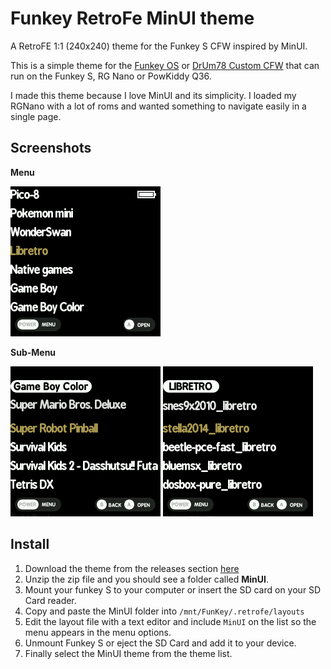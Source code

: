 # Funkey RetroFe MinUI theme
A RetroFE 1:1 (240x240) theme for the Funkey S CFW inspired by MinUI.

This is a simple theme for the [Funkey OS](https://github.com/FunKey-Project/FunKey-OS) or [DrUm78 Custom CFW](https://github.com/DrUm78/FunKey-OS) that can run on the Funkey S, RG Nano or PowKiddy Q36.

I made this theme because I love MinUI and its simplicity. I loaded my RGNano with a lot of roms and wanted something to navigate easily in a single page.

## Screenshots

**Menu**

![](https://github.com/toniremi/funkey_minui_theme/blob/main/Menu_1.PNG)

**Sub-Menu**

![](https://github.com/toniremi/funkey_minui_theme/blob/main/SubMenu_1.PNG)
![](https://github.com/toniremi/funkey_minui_theme/blob/main/SubMenu_2.PNG)

## Install

1. Download the theme from the releases section [here](https://github.com/toniremi/funkey_minui_theme/releases/download/v1.0.0/MinUI.zip) 
2. Unzip the zip file and you should see a folder called **MinUI**.
3. Mount your funkey S to your computer or insert the SD card on your SD Card reader.
4. Copy and paste the MinUI folder into `/mnt/FunKey/.retrofe/layouts`
5. Edit the layout file with a text editor and include `MinUI` on the list so the menu appears in the menu options.
6. Unmount Funkey S or eject the SD Card and add it to your device.
7. Finally select the MinUI theme from the theme list.
